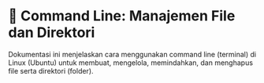 
# 📁 Command Line: Manajemen File dan Direktori

Dokumentasi ini menjelaskan cara menggunakan command line (terminal) di Linux (Ubuntu) 
untuk membuat, mengelola, memindahkan, dan menghapus file serta direktori (folder).
